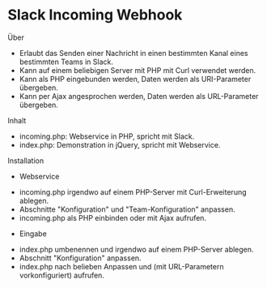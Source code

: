 Slack Incoming Webhook
======================

Über

* Erlaubt das Senden einer Nachricht in einen bestimmten Kanal eines bestimmten Teams in Slack.
* Kann auf einem beliebigen Server mit PHP mit Curl verwendet werden.
* Kann als PHP eingebunden werden, Daten werden als URI-Parameter übergeben.
* Kann per Ajax angesprochen werden, Daten werden als URL-Parameter übergeben.

Inhalt

* incoming.php: Webservice in PHP, spricht mit Slack.
* index.php: Demonstration in jQuery, spricht mit Webservice.

Installation

* Webservice
- incoming.php irgendwo auf einem PHP-Server mit Curl-Erweiterung ablegen.
- Abschnitte "Konfiguration" und "Team-Konfiguration" anpassen.
- incoming.php als PHP einbinden oder mit Ajax aufrufen.
* Eingabe
- index.php umbenennen und irgendwo auf einem PHP-Server ablegen.
- Abschnitt "Konfiguration" anpassen.
- index.php nach belieben Anpassen und (mit URL-Parametern vorkonfiguriert) aufrufen.
